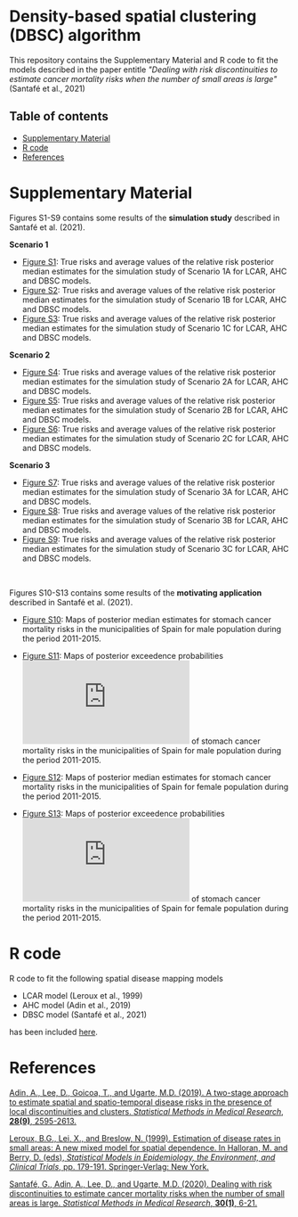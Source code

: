 # Density-based spatial clustering (DBSC) algorithm
This repository contains the Supplementary Material and R code to fit the models described in the paper entitle _"Dealing with risk discontinuities to estimate cancer mortality risks when the number of small areas is large"_ (Santafé et al., 2021)


## Table of contents

- [Supplementary Material](#Supplementary-Material)
- [R code](#R-code)
- [References](#References)


# Supplementary Material
Figures S1-S9 contains some results of the __simulation study__ described in Santafé et al. (2021).

__Scenario 1__
- [Figure S1](https://github.com/spatialstatisticsupna/DBSC_article/blob/master/pdf/SimulationStudy_Scenario1A.pdf): True risks and average values of the relative risk posterior median estimates for the simulation study of Scenario 1A for LCAR, AHC and DBSC models.
- [Figure S2](https://github.com/spatialstatisticsupna/DBSC_article/blob/master/pdf/SimulationStudy_Scenario1B.pdf): True risks and average values of the relative risk posterior median estimates for the simulation study of Scenario 1B for LCAR, AHC and DBSC models.
- [Figure S3](https://github.com/spatialstatisticsupna/DBSC_article/blob/master/pdf/SimulationStudy_Scenario1C.pdf): True risks and average values of the relative risk posterior median estimates for the simulation study of Scenario 1C for LCAR, AHC and DBSC models.

__Scenario 2__
- [Figure S4](https://github.com/spatialstatisticsupna/DBSC_article/blob/master/pdf/SimulationStudy_Scenario2A.pdf): True risks and average values of the relative risk posterior median estimates for the simulation study of Scenario 2A for LCAR, AHC and DBSC models.
- [Figure S5](https://github.com/spatialstatisticsupna/DBSC_article/blob/master/pdf/SimulationStudy_Scenario2B.pdf): True risks and average values of the relative risk posterior median estimates for the simulation study of Scenario 2B for LCAR, AHC and DBSC models.
- [Figure S6](https://github.com/spatialstatisticsupna/DBSC_article/blob/master/pdf/SimulationStudy_Scenario2C.pdf): True risks and average values of the relative risk posterior median estimates for the simulation study of Scenario 2C for LCAR, AHC and DBSC models.

__Scenario 3__
- [Figure S7](https://github.com/spatialstatisticsupna/DBSC_article/blob/master/pdf/SimulationStudy_Scenario3A.pdf): True risks and average values of the relative risk posterior median estimates for the simulation study of Scenario 3A for LCAR, AHC and DBSC models.
- [Figure S8](https://github.com/spatialstatisticsupna/DBSC_article/blob/master/pdf/SimulationStudy_Scenario3B.pdf): True risks and average values of the relative risk posterior median estimates for the simulation study of Scenario 3B for LCAR, AHC and DBSC models.
- [Figure S9](https://github.com/spatialstatisticsupna/DBSC_article/blob/master/pdf/SimulationStudy_Scenario3C.pdf): True risks and average values of the relative risk posterior median estimates for the simulation study of Scenario 3C for LCAR, AHC and DBSC models.

<br>

Figures S10-S13 contains some results of the __motivating application__ described in Santafé et al. (2021).

- [Figure S10](https://github.com/spatialstatisticsupna/DBSC_article/blob/master/pdf/MotivatingApplication_Males_PosteriorRisks.pdf): Maps of posterior median estimates for stomach cancer mortality risks in the municipalities of Spain for male population during the period 2011-2015.
- [Figure S11](https://github.com/spatialstatisticsupna/DBSC_article/blob/master/pdf/MotivatingApplication_Males_ExceedenceProbabilities.pdf): Maps of posterior exceedence probabilities ![equation](https://latex.codecogs.com/gif.latex?P%28r_i%20%3E1%20%7C%20%7B%5Cbf%20O%7D%29) of stomach cancer mortality risks in the municipalities of Spain for male population during the period 2011-2015.

- [Figure S12](https://github.com/spatialstatisticsupna/DBSC_article/blob/master/pdf/MotivatingApplication_Females_PosteriorRisks.pdf): Maps of posterior median estimates for stomach cancer mortality risks in the municipalities of Spain for female population during the period 2011-2015.
- [Figure S13](https://github.com/spatialstatisticsupna/DBSC_article/blob/master/pdf/MotivatingApplication_Females_ExceedenceProbabilities.pdf): Maps of posterior exceedence probabilities ![equation](https://latex.codecogs.com/gif.latex?P%28r_i%20%3E1%20%7C%20%7B%5Cbf%20O%7D%29) of stomach cancer mortality risks in the municipalities of Spain for female population during the period 2011-2015.


# R code
R code to fit the following spatial disease mapping models
- LCAR model (Leroux et al., 1999)
- AHC model (Adin et al., 2019)
- DBSC model (Santafé et al., 2021)

has been included [here](https://github.com/spatialstatisticsupna/DBSC_article/blob/master/R/).


# References
[Adin, A., Lee, D., Goicoa, T., and Ugarte, M.D. (2019). A two-stage approach to estimate spatial and spatio-temporal disease risks in the presence of local discontinuities and clusters. _Statistical Methods in Medical Research_, __28(9)__, 2595-2613.](https://doi.org/10.1177/0962280218767975)

[Leroux, B.G., Lei, X., and Breslow, N. (1999). Estimation of disease rates in small areas: A new mixed model for spatial dependence. In Halloran, M. and Berry, D. (eds), _Statistical Models in Epidemiology, the Environment, and Clinical Trials_, pp. 179-191. Springer-Verlag: New York.](https://doi.org/10.1007/978-1-4612-1284-3_4)

[Santafé, G., Adin, A., Lee, D., and Ugarte, M.D. (2020). Dealing with risk discontinuities to estimate cancer mortality risks when the number of small areas is large. _Statistical Methods in Medical Research_, __30(1)__, 6-21.](https://doi.org/10.1177/0962280220946502) 

